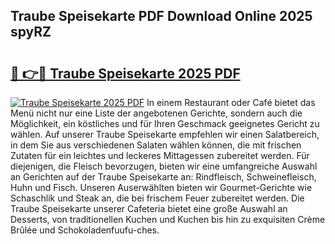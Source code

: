 ## Traube Speisekarte PDF Download Online 2025 spyRZ

# <h2><a href="http://gc77ld2.nevu.top/?p=Traube+Speisekarte">🔗 👉🔴 Traube Speisekarte 2025 PDF</a></h2>

[![Traube Speisekarte 2025 PDF](https://i.imgur.com/dBaPXMq.png)](http://gc77ld2.nevu.top/?p=Traube+Speisekarte)
In einem Restaurant oder Café bietet das Menü nicht nur eine Liste der angebotenen Gerichte, sondern auch die Möglichkeit, ein köstliches und für Ihren Geschmack geeignetes Gericht zu wählen. Auf unserer Traube Speisekarte empfehlen wir einen Salatbereich, in dem Sie aus verschiedenen Salaten wählen können, die mit frischen Zutaten für ein leichtes und leckeres Mittagessen zubereitet werden. Für diejenigen, die Fleisch bevorzugen, bieten wir eine umfangreiche Auswahl an Gerichten auf der Traube Speisekarte an: Rindfleisch, Schweinefleisch, Huhn und Fisch. Unseren Auserwählten bieten wir Gourmet-Gerichte wie Schaschlik und Steak an, die bei frischem Feuer zubereitet werden. Die Traube Speisekarte unserer Cafeteria bietet eine große Auswahl an Desserts, von traditionellen Kuchen und Kuchen bis hin zu exquisiten Crème Brûlée und Schokoladenfuufu-ches.
